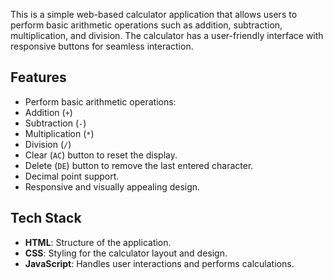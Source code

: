 This is a simple web-based calculator application that allows users to perform basic arithmetic operations such as addition, subtraction, multiplication, and division. The calculator has a user-friendly interface with responsive buttons for seamless interaction.


## Features

- Perform basic arithmetic operations:
- Addition (`+`)
- Subtraction (`-`)
- Multiplication (`*`)
- Division (`/`)
- Clear (`AC`) button to reset the display.
- Delete (`DE`) button to remove the last entered character.
- Decimal point support.
- Responsive and visually appealing design.


## Tech Stack

- **HTML**: Structure of the application.
- **CSS**: Styling for the calculator layout and design.
- **JavaScript**: Handles user interactions and performs calculations.
